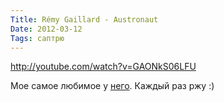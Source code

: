 ```yaml
---
Title: Rémy Gaillard - Austronaut
Date: 2012-03-12
Tags: саптрю
---
```


http://youtube.com/watch?v=GAONkS06LFU

Мое самое любимое у [него](http://www.youtube.com/user/nqtv). Каждый раз ржу :)